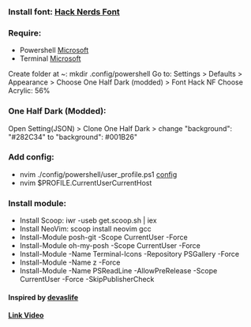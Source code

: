 ### Install font: [Hack Nerds Font](./Font)
### Require: 
+ Powershell [Microsoft](https://www.microsoft.com/vi-vn/p/powershell/9mz1snwt0n5d?activetab=pivot:overviewtab)
+ Terminal [Microsoft](https://www.microsoft.com/vi-vn/p/windows-terminal/9n0dx20hk701?activetab=pivot:overviewtab)


Create folder at ~: mkdir .config/powershell
Go to: Settings > Defaults > Appearance > Choose One Half Dark (modded) > Font Hack NF
Choose Acrylic: 56%

### One Half Dark (Modded):
Open Setting(JSON) > Clone One Half Dark > change "background": "#282C34" to "background": #001B26"

### Add config:
+ nvim ./config/powershell/user_profile.ps1 [config](./config)
+ nvim $PROFILE.CurrentUserCurrentHost

### Install module:
+ Install Scoop: iwr -useb get.scoop.sh | iex
+ Install NeoVim: scoop install neovim gcc
+ Install-Module posh-git -Scope CurrentUser -Force
+ Install-Module oh-my-posh -Scope CurrentUser -Force
+ Install-Module -Name Terminal-Icons -Repository PSGallery -Force
+ Install-Module -Name z -Force
+ Install-Module -Name PSReadLine -AllowPreRelease -Scope CurrentUser -Force -SkipPublisherCheck


#### Inspired by [devaslife](https://www.youtube.com/channel/UC7yZ6keOGsvERMp2HaEbbXQ) 
#### [Link Video](https://www.youtube.com/watch?v=5-aK2_WwrmM&t=938s)
